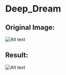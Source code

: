 # Deep_Dream

## Original Image:
![Alt text](http://imgur.com/a/ihrsU "")

## Result: 
![Alt text](http://imgur.com/a/ZORur "")


